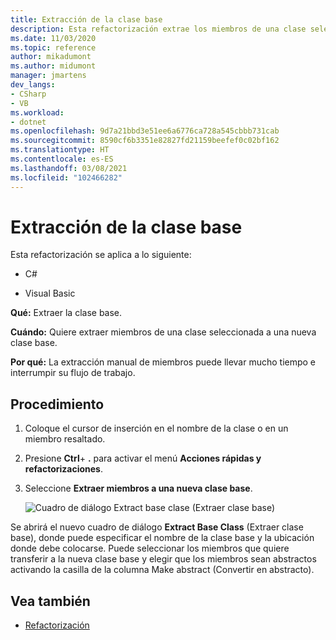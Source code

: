 ```yaml
---
title: Extracción de la clase base
description: Esta refactorización extrae los miembros de una clase seleccionada a una nueva clase base.
ms.date: 11/03/2020
ms.topic: reference
author: mikadumont
ms.author: midumont
manager: jmartens
dev_langs:
- CSharp
- VB
ms.workload:
- dotnet
ms.openlocfilehash: 9d7a21bbd3e51ee6a6776ca728a545cbbb731cab
ms.sourcegitcommit: 8590cf6b3351e82827fd21159beefef0c02bf162
ms.translationtype: HT
ms.contentlocale: es-ES
ms.lasthandoff: 03/08/2021
ms.locfileid: "102466282"
---
```

# <a name="extract-base-class"></a>Extracción de la clase base

Esta refactorización se aplica a lo siguiente:

- C#

- Visual Basic

**Qué:** Extraer la clase base.

**Cuándo:** Quiere extraer miembros de una clase seleccionada a una nueva clase base.

**Por qué:** La extracción manual de miembros puede llevar mucho tiempo e interrumpir su flujo de trabajo. 

## <a name="how-to"></a>Procedimiento

1. Coloque el cursor de inserción en el nombre de la clase o en un miembro resaltado.

2. Presione **Ctrl**+ **.** para activar el menú **Acciones rápidas y refactorizaciones**.

3. Seleccione **Extraer miembros a una nueva clase base**.

    ![Cuadro de diálogo Extract base clase (Extraer clase base)](media/extract-base-class.png)

Se abrirá el nuevo cuadro de diálogo **Extract Base Class** (Extraer clase base), donde puede especificar el nombre de la clase base y la ubicación donde debe colocarse. Puede seleccionar los miembros que quiere transferir a la nueva clase base y elegir que los miembros sean abstractos activando la casilla de la columna Make abstract (Convertir en abstracto).

## <a name="see-also"></a>Vea también

- [Refactorización](../refactoring-in-visual-studio.md)
